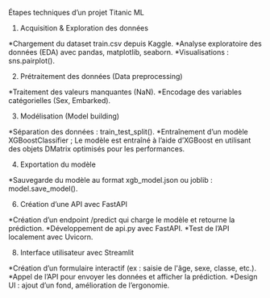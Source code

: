 Étapes techniques d’un projet Titanic ML 

1. Acquisition & Exploration des données 

*Chargement du dataset train.csv depuis Kaggle.
*Analyse exploratoire des données (EDA) avec pandas, matplotlib, seaborn.
*Visualisations : sns.pairplot().


2. Prétraitement des données (Data preprocessing)

*Traitement des valeurs manquantes (NaN).
*Encodage des variables catégorielles (Sex, Embarked).

3. Modélisation (Model building)

*Séparation des données : train_test_split().
*Entraînement d’un modèle XGBoostClassifier ; Le modèle est entraîné à l’aide d’XGBoost en utilisant des objets DMatrix optimisés pour les performances.


4. Exportation du modèle

*Sauvegarde du modèle au format xgb_model.json ou joblib : model.save_model().

6. Création d’une API avec FastAPI

*Création d’un endpoint /predict qui charge le modèle et retourne la prédiction.
*Développement de api.py avec FastAPI.
*Test de l’API localement avec Uvicorn.

8. Interface utilisateur avec Streamlit

*Création d’un formulaire interactif (ex : saisie de l'âge, sexe, classe, etc.).
*Appel de l’API pour envoyer les données et afficher la prédiction.
*Design UI : ajout d’un fond, amélioration de l’ergonomie.

